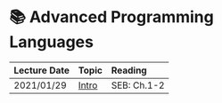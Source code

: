 # :books: Advanced Programming Languages

|Lecture Date|Topic|Reading|
|:-----------|:----|:------|
|2021/01/29|[Intro](notes/01-introduction.md)|SEB: Ch.1-2|
